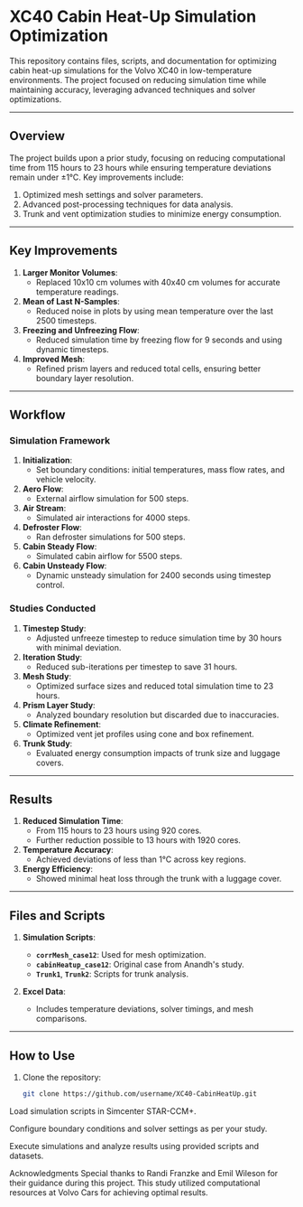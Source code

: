 # XC40 Cabin Heat-Up Simulation Optimization

This repository contains files, scripts, and documentation for optimizing cabin heat-up simulations for the Volvo XC40 in low-temperature environments. The project focused on reducing simulation time while maintaining accuracy, leveraging advanced techniques and solver optimizations.

---

## **Overview**

The project builds upon a prior study, focusing on reducing computational time from 115 hours to 23 hours while ensuring temperature deviations remain under ±1°C. Key improvements include:
1. Optimized mesh settings and solver parameters.
2. Advanced post-processing techniques for data analysis.
3. Trunk and vent optimization studies to minimize energy consumption.

---

## **Key Improvements**

1. **Larger Monitor Volumes**:
   - Replaced 10x10 cm volumes with 40x40 cm volumes for accurate temperature readings.
2. **Mean of Last N-Samples**:
   - Reduced noise in plots by using mean temperature over the last 2500 timesteps.
3. **Freezing and Unfreezing Flow**:
   - Reduced simulation time by freezing flow for 9 seconds and using dynamic timesteps.
4. **Improved Mesh**:
   - Refined prism layers and reduced total cells, ensuring better boundary layer resolution.

---

## **Workflow**

### **Simulation Framework**
1. **Initialization**:
   - Set boundary conditions: initial temperatures, mass flow rates, and vehicle velocity.
2. **Aero Flow**:
   - External airflow simulation for 500 steps.
3. **Air Stream**:
   - Simulated air interactions for 4000 steps.
4. **Defroster Flow**:
   - Ran defroster simulations for 500 steps.
5. **Cabin Steady Flow**:
   - Simulated cabin airflow for 5500 steps.
6. **Cabin Unsteady Flow**:
   - Dynamic unsteady simulation for 2400 seconds using timestep control.

### **Studies Conducted**
1. **Timestep Study**:
   - Adjusted unfreeze timestep to reduce simulation time by 30 hours with minimal deviation.
2. **Iteration Study**:
   - Reduced sub-iterations per timestep to save 31 hours.
3. **Mesh Study**:
   - Optimized surface sizes and reduced total simulation time to 23 hours.
4. **Prism Layer Study**:
   - Analyzed boundary resolution but discarded due to inaccuracies.
5. **Climate Refinement**:
   - Optimized vent jet profiles using cone and box refinement.
6. **Trunk Study**:
   - Evaluated energy consumption impacts of trunk size and luggage covers.

---

## **Results**
1. **Reduced Simulation Time**:
   - From 115 hours to 23 hours using 920 cores.
   - Further reduction possible to 13 hours with 1920 cores.
2. **Temperature Accuracy**:
   - Achieved deviations of less than 1°C across key regions.
3. **Energy Efficiency**:
   - Showed minimal heat loss through the trunk with a luggage cover.

---

## **Files and Scripts**

1. **Simulation Scripts**:
   - **`corrMesh_case12`**: Used for mesh optimization.
   - **`cabinHeatup_case12`**: Original case from Anandh's study.
   - **`Trunk1`**, **`Trunk2`**: Scripts for trunk analysis.

2. **Excel Data**:
   - Includes temperature deviations, solver timings, and mesh comparisons.

---

## **How to Use**

1. Clone the repository:
   ```bash
   git clone https://github.com/username/XC40-CabinHeatUp.git

Load simulation scripts in Simcenter STAR-CCM+.

Configure boundary conditions and solver settings as per your study.

Execute simulations and analyze results using provided scripts and datasets.

Acknowledgments
Special thanks to Randi Franzke and Emil Wileson for their guidance during this project. This study utilized computational resources at Volvo Cars for achieving optimal results.
